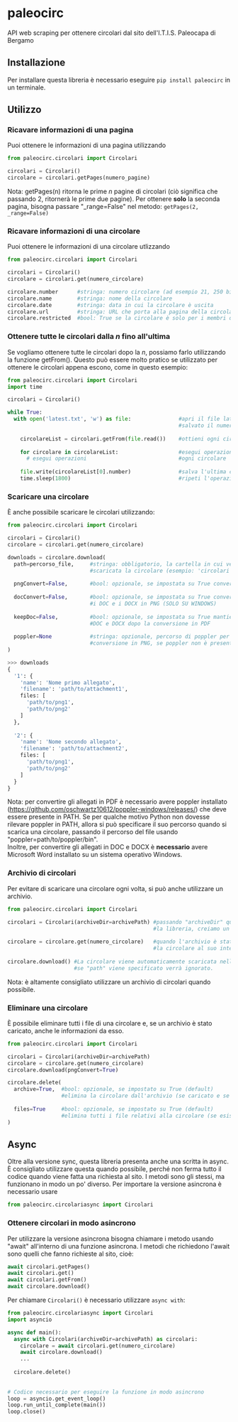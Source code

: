 # paleocirc
API web scraping per ottenere circolari dal sito dell'I.T.I.S. Paleocapa di Bergamo

## Installazione
Per installare questa libreria è necessario eseguire ```pip install paleocirc``` in un terminale.

## Utilizzo

### Ricavare informazioni di una pagina
Puoi ottenere le informazioni di una pagina utilizzando<br>
```python
from paleocirc.circolari import Circolari

circolari = Circolari()
circolare = circolari.getPages(numero_pagine)
```
Nota: getPages(n) ritorna le prime <i>n</i> pagine di circolari (ciò significa che passando 2, ritornerà le prime due pagine). Per ottenere __solo__ la seconda pagina, bisogna passare "_range=False" nel metodo: `getPages(2, _range=False)`

### Ricavare informazioni di una circolare
Puoi ottenere le informazioni di una circolare utlizzando<br>
```python
from paleocirc.circolari import Circolari

circolari = Circolari()
circolare = circolari.get(numero_circolare)

circolare.number      #stringa: numero circolare (ad esempio 21, 250 bis)
circolare.name        #stringa: nome della circolare
circolare.date        #stringa: data in cui la circolare è uscita
circolare.url         #stringa: URL che porta alla pagina della circolare (non agli allegati)
circolare.restricted  #bool: True se la circolare è solo per i membri dello staff, altrimenti False

```

### Ottenere tutte le circolari dalla *n* fino all'ultima
Se vogliamo ottenere tutte le circolari dopo la *n*, possiamo farlo utilizzando la funzione getFrom().
Questo può essere molto pratico se utilizzato per ottenere le circolari appena escono, come in questo esempio:
```python
from paleocirc.circolari import Circolari
import time

circolari = Circolari()

while True:
  with open('latest.txt', 'w') as file:               #apri il file latest.txt, dove viene
                                                      #salvato il numero dell'ultima circolare
                                                      
    circolareList = circolari.getFrom(file.read())    #ottieni ogni circolare uscita dopo n
    
    for circolare in circolareList:                   #esegui operazione su
      # esegui operazioni                             #ogni circolare
    
    file.write(circolareList[0].number)               #salva l'ultima circolare in latest.txt
    time.sleep(1800)                                  #ripeti l'operazione dopo 30 minuti 
```

### Scaricare una circolare
È anche possibile scaricare le circolari utilizzando:<br>
```python
from paleocirc.circolari import Circolari

circolari = Circolari()
circolare = circolari.get(numero_circolare)

downloads = circolare.download(
  path=percorso_file,     #stringa: obbligatorio, la cartella in cui verrà
                          #scaricata la circolare (esempio: 'circolari')
  
  pngConvert=False,       #bool: opzionale, se impostata su True converte i PDF in PNG
  
  docConvert=False,       #bool: opzionale, se impostata su True converte
                          #i DOC e i DOCX in PNG (SOLO SU WINDOWS)
  
  keepDoc=False,          #bool: opzionale, se impostata su True mantiene i file
                          #DOC e DOCX dopo la conversione in PDF
  
  poppler=None            #stringa: opzionale, percorso di poppler per la
                          #conversione in PNG, se poppler non è presente in PATH
)

>>> downloads
{
  '1': {
    'name': 'Nome primo allegato',
    'filename': 'path/to/attachment1',
    files: [
      'path/to/png1',
      'path/to/png2'
    ]
  },
  
  '2': {
    'name': 'Nome secondo allegato',
    'filename': 'path/to/attachment2',
    files: [
      'path/to/png1',
      'path/to/png2'
    ]
  }
}
```
Nota: per convertire gli allegati in PDF è necessario avere poppler installato (https://github.com/oschwartz10612/poppler-windows/releases/) che deve essere presente in PATH. Se per qualche motivo Python non dovesse rilevare poppler in PATH, allora si può specificare il suo percorso quando si scarica una circolare, passando il percorso del file usando "poppler=path/to/poppler/bin".<br>
Inoltre, per convertire gli allegati in DOC e DOCX è **necessario** avere Microsoft Word installato su un sistema operativo Windows.

### Archivio di circolari
Per evitare di scaricare una circolare ogni volta, si può anche utilizzare un archivio.
```python
from paleocirc.circolari import Circolari

circolari = Circolari(archiveDir=archivePath) #passando "archiveDir" quando chiamiamo
                                              #la libreria, creiamo un archivio.
                                              
circolare = circolare.get(numero_circolare)   #quando l'archivio è stato caricato, la libreria cercherà 
                                              #la circolare al suo interno prima di fare una richiesta al sito.
                                               
circolare.download() #La circolare viene automaticamente scaricata nell'archivio,
                     #se "path" viene specificato verrà ignorato.
```
Nota: è altamente consigliato utilizzare un archivio di circolari quando possibile.

### Eliminare una circolare
È possibile eliminare tutti i file di una circolare e, se un archivio è stato caricato, anche le informazioni da esso.
```python
from paleocirc.circolari import Circolari

circolari = Circolari(archiveDir=archivePath)
circolare = circolare.get(numero_circolare)
circolare.download(pngConvert=True)

circolare.delete(
  archive=True,  #bool: opzionale, se impostato su True (default)
                 #elimina la circolare dall'archivio (se caricato e se la circolare è presente)
  
  files=True     #bool: opzionale, se impostato su True (default)
                 #elimina tutti i file relativi alla circolare (se esistono)
)
```

## Async
Oltre alla versione sync, questa libreria presenta anche una scritta in async. È consigliato utilizzare questa quando possibile, perché non ferma tutto il codice quando viene fatta una richiesta al sito. I metodi sono gli stessi, ma funzionano in modo un po' diverso.
Per importare la versione asincrona è necessario usare
```python
from paleocirc.circolariasync import Circolari
```

### Ottenere circolari in modo asincrono
Per utilizzare la versione asincrona bisogna chiamare i metodo usando "await" all'interno di una funzione asincrona.
I metodi che richiedono l'await sono quelli che fanno richieste al sito, cioè:
```python
await circolari.getPages()
await circolari.get()
await circolari.getFrom()
await circolare.download()
```

Per chiamare `Circolari()` è necessario utilizzare `async with`:
```python
from paleocirc.circolariasync import Circolari
import asyncio

async def main():
  async with Circolari(archiveDir=archivePath) as circolari:
    circolare = await circolari.get(numero_circolare)
    await circolare.download()
    ...
    
  circolare.delete()
    
    
# Codice necessario per eseguire la funzione in modo asincrono
loop = asyncio.get_event_loop()
loop.run_until_complete(main())
loop.close()
```

